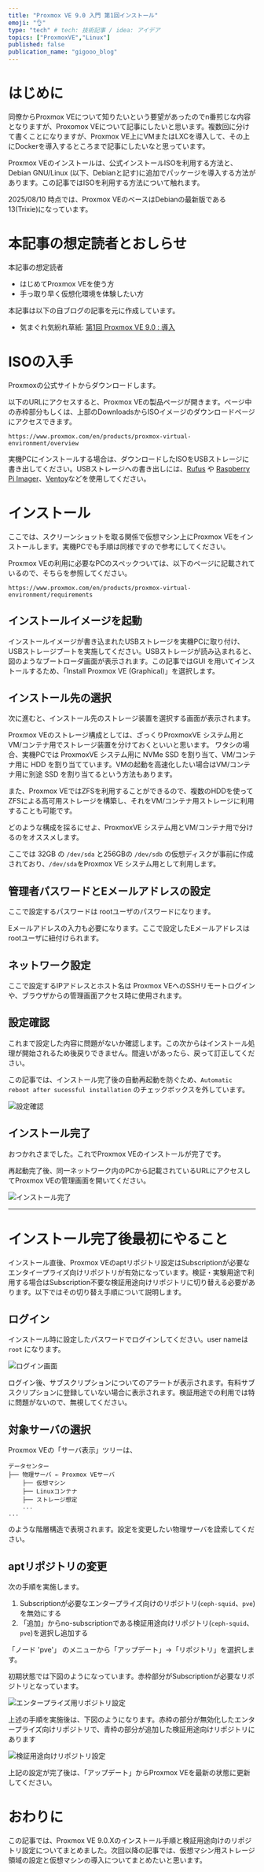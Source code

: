 ```yaml
---
title: "Proxmox VE 9.0 入門 第1回インストール"
emoji: "👌"
type: "tech" # tech: 技術記事 / idea: アイデア
topics: ["ProxmoxVE","Linux"]
published: false
publication_name: "gigooo_blog"
---
```

# はじめに
同僚からProxmox VEについて知りたいという要望があったのでn番煎じな内容となりますが、Proxomox VEについて記事にしたいと思います。複数回に分けて書くことになりますが、Proxmox VE上にVMまたはLXCを導入して、その上にDockerを導入するところまで記事にしたいなと思っています。

Proxmox VEのインストールは、公式インストールISOを利用する方法と、Debian GNU/Linux (以下、Debianと記す)に追加でパッケージを導入する方法があります。この記事ではISOを利用する方法について触れます。

2025/08/10 時点では、Proxmox VEのベースはDebianの最新版である13(Trixie)になっています。

# 本記事の想定読者とおしらせ
本記事の想定読者
- はじめてProxmox VEを使う方
- 手っ取り早く仮想化環境を体験したい方

本記事は以下の自ブログの記事を元に作成しています。
- 気まぐれ気紛れ草紙: [第1回 Proxmox VE 9.0 : 導入](https://blog.rkarsnk.jp/post/2025/08/10/20250810_pve01/)


# ISOの入手
Proxmoxの公式サイトからダウンロードします。

以下のURLにアクセスすると、Proxmox VEの製品ページが開きます。ページ中の赤枠部分もしくは、上部のDownloadsからISOイメージのダウンロードページにアクセスできます。

```
https://www.proxmox.com/en/products/proxmox-virtual-environment/overview
```

実機PCにインストールする場合は、ダウンロードしたISOをUSBストレージに書き出してください。USBストレージへの書き出しには、[Rufus](https://rufus.ie/ja/) や [Raspberry Pi Imager](https://www.raspberrypi.com/software/)、[Ventoy](https://www.ventoy.net/en/index.html)などを使用してください。


# インストール
ここでは、スクリーンショットを取る関係で仮想マシン上にProxmox VEをインストールします。実機PCでも手順は同様ですので参考にしてください。

Proxmox VEの利用に必要なPCのスペックついては、以下のページに記載されているので、そちらを参照してください。

```
https://www.proxmox.com/en/products/proxmox-virtual-environment/requirements
```

## インストールイメージを起動
インストールイメージが書き込まれたUSBストレージを実機PCに取り付け、 USBストレージブートを実施してください。USBストレージが読み込まれると、図のようなブートローダ画面が表示されます。この記事ではGUI を用いてインストールするため、「Install Proxmox VE (Graphical)」を選択します。

## インストール先の選択
次に進むと、インストール先のストレージ装置を選択する画面が表示されます。

Proxmox VEのストレージ構成としては、ざっくりProxmoxVE システム用とVM/コンテナ用でストレージ装置を分けておくといいと思います。
ワタシの場合、実機PCでは ProxmoxVE システム用に NVMe SSD を割り当て、VM/コンテナ用に HDD を割り当てています。VMの起動を高速化したい場合はVM/コンテナ用に別途 SSD を割り当てるという方法もあります。

また、Proxmox VEではZFSを利用することができるので、複数のHDDを使ってZFSによる高可用ストレージを構築し、それをVM/コンテナ用ストレージに利用することも可能です。

どのような構成を採るにせよ、ProxmoxVE システム用とVM/コンテナ用で分けるのをオススメします。

ここでは 32GB の `/dev/sda` と256GBの `/dev/sdb` の仮想ディスクが事前に作成されており、`/dev/sda`をProxmox VE システム用として利用します。

## 管理者パスワードとEメールアドレスの設定
ここで設定するパスワードは rootユーザのパスワードになります。

Eメールアドレスの入力も必要になります。ここで設定したEメールアドレスはrootユーザに紐付けられます。

## ネットワーク設定
ここで設定するIPアドレスとホスト名は Proxmox VEへのSSHリモートログインや、ブラウザからの管理画面アクセス時に使用されます。

## 設定確認
これまで設定した内容に問題がないか確認します。この次からはインストール処理が開始されるため後戻りできません。間違いがあったら、戻って訂正してください。

この記事では、インストール完了後の自動再起動を防ぐため、`Automatic reboot after sucessful installation` のチェックボックスを外しています。

![設定確認](/images/20250813/proxmoxve09_summary.png)


## インストール完了
おつかれさまでした。これでProxmox VEのインストールが完了です。

再起動完了後、同一ネットワーク内のPCから記載されているURLにアクセスしてProxmox VEの管理画面を開いてください。

![インストール完了](/images/20250813/proxmoxve11_success.png)

---

# インストール完了後最初にやること
インストール直後、Proxmox VEのaptリポジトリ設定はSubscriptionが必要なエンタイープライズ向けリポジトリが有効になっています。検証・実験用途で利用する場合はSubscription不要な検証用途向けリポジトリに切り替える必要があります。以下ではその切り替え手順について説明します。

## ログイン
インストール時に設定したパスワードでログインしてください。user nameは`root` になります。

![ログイン画面](/images/20250813/proxmoxve12_login.png)

ログイン後、サブスクリプションについてのアラートが表示されます。有料サブスクリプションに登録していない場合に表示されます。検証用途での利用では特に問題がないので、無視してください。

## 対象サーバの選択
Proxmox VEの「サーバ表示」ツリーは、
```
データセンター
├── 物理サーバ ← Proxmox VEサーバ
    ├── 仮想マシン
    ├── Linuxコンテナ
    ├── ストレージ想定
    ...
...
```
のような階層構造で表現されます。設定を変更したい物理サーバを詮索してください。

## aptリポジトリの変更
次の手順を実施します。
1. Subscriptionが必要なエンタープライズ向けのリポジトリ(`ceph-squid`、`pve`)を無効にする
2. 「追加」からno-subscriptionである検証用途向けリポジトリ(`ceph-squid`、`pve`)を選択し追加する

「ノード 'pve'」 のメニューから「アップデート」→「リポジトリ」を選択します。

初期状態では下図のようになっています。赤枠部分がSubscriptionが必要なリポジトリとなっています。

![エンタープライズ用リポジトリ設定](/images/20250813/proxmoxve15_apt_enterprise.png)

上述の手順を実施後は、下図のようになります。赤枠の部分が無効化したエンタープライズ向けリポジトリで、青枠の部分が追加した検証用途向けリポジトリにあります

![検証用途向けリポジトリ設定](/images/20250813/proxmoxve16_apt_no_subsc.png)


上記の設定が完了後は、「アップデート」からProxmox VEを最新の状態に更新してください。

# おわりに
この記事では、Proxmox VE 9.0.Xのインストール手順と検証用途向けのリポジトリ設定についてまとめました。次回以降の記事では、仮想マシン用ストレージ領域の設定と仮想マシンの導入についてまとめたいと思います。


